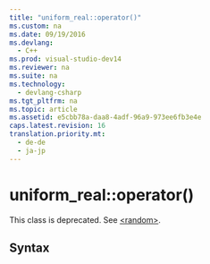 ```yaml
---
title: "uniform_real::operator()"
ms.custom: na
ms.date: 09/19/2016
ms.devlang: 
  - C++
ms.prod: visual-studio-dev14
ms.reviewer: na
ms.suite: na
ms.technology: 
  - devlang-csharp
ms.tgt_pltfrm: na
ms.topic: article
ms.assetid: e5cbb78a-daa8-4adf-96a9-973ee6fb3e4e
caps.latest.revision: 16
translation.priority.mt: 
  - de-de
  - ja-jp
---
```

# uniform_real::operator()
This class is deprecated. See [<random\>](../vs140/-random-.md).  
  
## Syntax